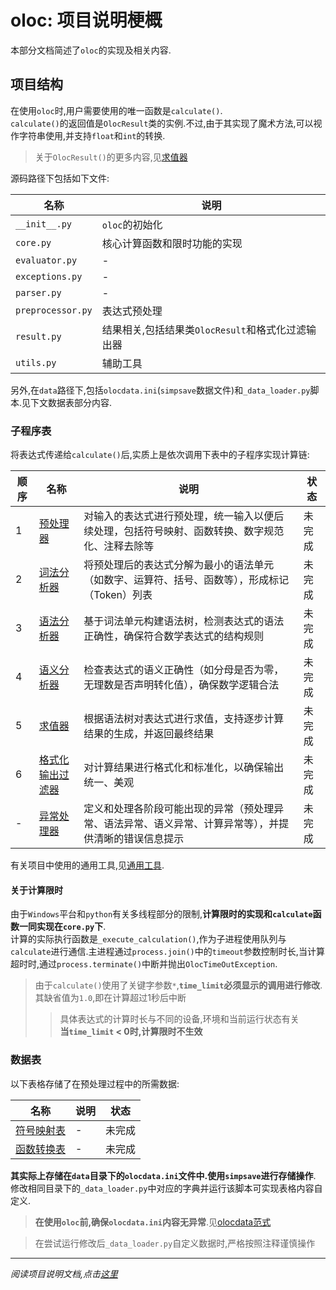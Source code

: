 # oloc: 项目说明梗概  

本部分文档简述了`oloc`的实现及相关内容.  

## 项目结构

在使用`oloc`时,用户需要使用的唯一函数是`calculate()`.  
`calculate()`的返回值是`OlocResult`类的实例.不过,由于其实现了魔术方法,可以视作字符串使用,并支持`float`和`int`的转换.  
> 关于`OlocResult()`的更多内容,见[求值器](子程序/求值器.md)  

源码路径下包括如下文件:  

| 名称                | 说明                              |  
|-------------------|---------------------------------|  
| `__init__.py`     | `oloc`的初始化                      |  
| `core.py`         | 核心计算函数和限时功能的实现                  |  
| `evaluator.py`    | -                               |  
| `exceptions.py`   | -                               |  
| `parser.py`       | -                               |  
| `preprocessor.py` | 表达式预处理                          |  
| `result.py`       | 结果相关,包括结果类`OlocResult`和格式化过滤输出器 |  
| `utils.py`        | 辅助工具                            |  

另外,在`data`路径下,包括`olocdata.ini`(`simpsave`数据文件)和`_data_loader.py`脚本.见下文数据表部分内容.  

### 子程序表  

将表达式传递给`calculate()`后,实质上是依次调用下表中的子程序实现计算链:  

| 顺序 | 名称                            | 说明                                                  | 状态  |
|----|-------------------------------|-----------------------------------------------------|-----|
| 1  | [预处理器](./子程序/预处理器.md)         | 对输入的表达式进行预处理，统一输入以便后续处理，包括符号映射、函数转换、数字规范化、注释去除等     | 未完成 |  
| 2  | [词法分析器](./子程序/词法分析器.md)       | 将预处理后的表达式分解为最小的语法单元（如数字、运算符、括号、函数等），形成标记（Token）列表   | 未完成 |  
| 3  | [语法分析器](./子程序/语法分析器.md)       | 基于词法单元构建语法树，检测表达式的语法正确性，确保符合数学表达式的结构规则              | 未完成 |  
| 4  | [语义分析器](./子程序/语义分析器.md)       | 检查表达式的语义正确性（如分母是否为零，无理数是否声明转化值），确保数学逻辑合法            | 未完成 |  
| 5  | [求值器](./子程序/求值器.md)           | 根据语法树对表达式进行求值，支持逐步计算结果的生成，并返回最终结果                   | 未完成 |  
| 6  | [格式化输出过滤器](./子程序/格式化输出过滤器.md) | 对计算结果进行格式化和标准化，以确保输出统一、美观                           | 未完成 |  
| -  | [异常处理器](./子程序/异常处理器.md)       | 定义和处理各阶段可能出现的异常（预处理异常、语法异常、语义异常、计算异常等），并提供清晰的错误信息提示 | 未完成 |

有关项目中使用的通用工具,见[通用工具](./子程序/通用工具.md).

#### 关于计算限时  

由于`Windows`平台和`python`有关多线程部分的限制,**计算限时的实现和`calculate`函数一同实现在`core.py`下**.  
计算的实际执行函数是`_execute_calculation()`,作为子进程使用队列与`calculate`进行通信.主进程通过`process.join()`中的`timeout`参数控制时长,当计算超时时,通过`process.terminate()`中断并抛出`OlocTimeOutException`.  
> 由于`calculate()`使用了关键字参数`*`,**`time_limit`必须显示的调用进行修改**.其缺省值为`1.0`,即在计算超过1秒后中断  
> > 具体表达式的计算时长与不同的设备,环境和当前运行状态有关    
> > **当`time_limit` < 0时,计算限时不生效**  

### 数据表  

以下表格存储了在预处理过程中的所需数据:  

| 名称                           | 说明 | 状态  |
|------------------------------|----|-----|
| [符号映射表](./数据/符号映射表.md)       | -  | 未完成 |  
| [函数转换表](./数据/函数转换表.md)       | -  | 未完成 |

**其实际上存储在`data`目录下的`olocdata.ini`文件中.使用`simpsave`进行存储操作**.  
修改相同目录下的`_data_loader.py`中对应的字典并运行该脚本可实现表格内容自定义.  

> **在使用`oloc`前,确保`olocdata.ini`内容无异常**.见[olocdata范式](./数据/olocdata范式.md)　　  

> 在尝试运行修改后`_data_loader.py`自定义数据时,严格按照注释谨慎操作  

---  
*阅读项目说明文档,点击[这里](../README.md)*  
